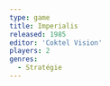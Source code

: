 ```yaml
---
type: game
title: Imperialis
released: 1985
editor: 'Coktel Vision'
players: 2
genres:
  - Stratégie
---
```


